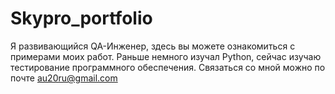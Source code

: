 # Skypro_portfolio
Я развивающийся QA-Инженер, здесь вы можете ознакомиться с примерами моих работ. Раньше немного изучал Python, сейчас изучаю тестирование программного обеспечения. Связаться со мной можно по почте au20ru@gmail.com
